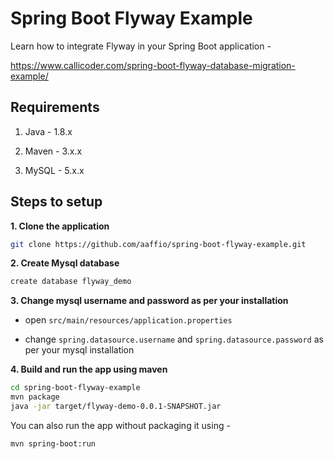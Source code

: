 # Spring Boot Flyway Example

Learn how to integrate Flyway in your Spring Boot application -

https://www.callicoder.com/spring-boot-flyway-database-migration-example/

## Requirements

1. Java - 1.8.x

2. Maven - 3.x.x

3. MySQL - 5.x.x

## Steps to setup

**1. Clone the application**

```bash
git clone https://github.com/aaffio/spring-boot-flyway-example.git
```

**2. Create Mysql database**
```bash
create database flyway_demo
```

**3. Change mysql username and password as per your installation**

+ open `src/main/resources/application.properties`

+ change `spring.datasource.username` and `spring.datasource.password` as per your mysql installation

**4. Build and run the app using maven**

```bash
cd spring-boot-flyway-example
mvn package
java -jar target/flyway-demo-0.0.1-SNAPSHOT.jar
```

You can also run the app without packaging it using -

```bash
mvn spring-boot:run
```